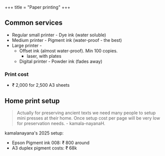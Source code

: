 +++
title = "Paper printing"
+++

## Common services
- Regular small printer - Dye ink (water soluble)
- Medium printer - Pigment ink (water-proof - the best)
- Large printer - 
  - Offset ink (almost water-proof). Min 100 copies.
    - laser, with plates
  - Digital printer - Powder ink (fades away)


### Print cost
- ₹ 2,000 for 2,500 A3 sheets

## Home print setup
> Actually for preserving ancient texts we need many people to setup mini presses at their home. Once setup cost per page will be very low for preservation needs. - kamala-nayanaH.


kamalanayana's 2025 setup:

- Epson Pigment ink 008: ₹ 800 around
- A3 duplex pigment costs: ₹ 68k

